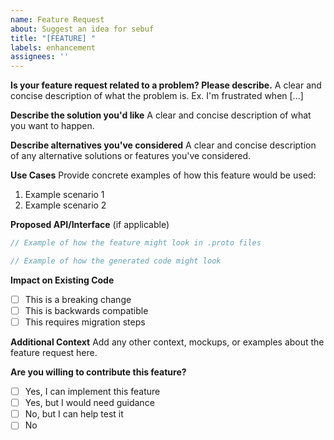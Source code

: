 ```yaml
---
name: Feature Request
about: Suggest an idea for sebuf
title: "[FEATURE] "
labels: enhancement
assignees: ''
---
```


**Is your feature request related to a problem? Please describe.**
A clear and concise description of what the problem is. Ex. I'm frustrated when [...]

**Describe the solution you'd like**
A clear and concise description of what you want to happen.

**Describe alternatives you've considered**
A clear and concise description of any alternative solutions or features you've considered.

**Use Cases**
Provide concrete examples of how this feature would be used:
1. Example scenario 1
2. Example scenario 2

**Proposed API/Interface** (if applicable)
```protobuf
// Example of how the feature might look in .proto files
```

```go
// Example of how the generated code might look
```

**Impact on Existing Code**
- [ ] This is a breaking change
- [ ] This is backwards compatible
- [ ] This requires migration steps

**Additional Context**
Add any other context, mockups, or examples about the feature request here.

**Are you willing to contribute this feature?**
- [ ] Yes, I can implement this feature
- [ ] Yes, but I would need guidance
- [ ] No, but I can help test it
- [ ] No